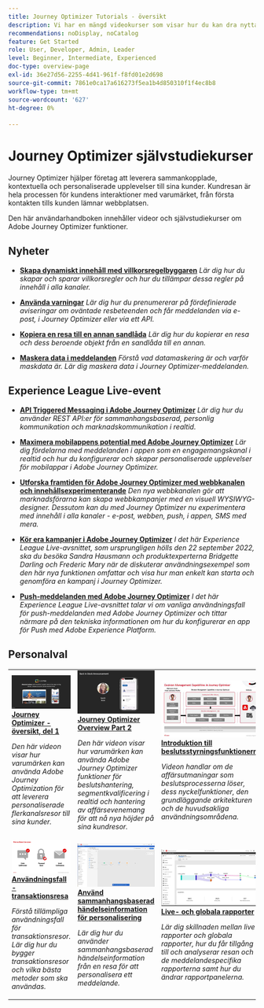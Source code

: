 ```yaml
---
title: Journey Optimizer Tutorials - översikt
description: Vi har en mängd videokurser som visar hur du kan dra nytta av fördelarna med Journey Optimizer.
recommendations: noDisplay, noCatalog
feature: Get Started
role: User, Developer, Admin, Leader
level: Beginner, Intermediate, Experienced
doc-type: overview-page
exl-id: 36e27d56-2255-4d41-961f-f8fd01e2d698
source-git-commit: 7861e0ca17a616273f5ea1b4d850310f1f4ec8b8
workflow-type: tm+mt
source-wordcount: '627'
ht-degree: 0%

---
```



# Journey Optimizer självstudiekurser

Journey Optimizer hjälper företag att leverera sammankopplade, kontextuella och personaliserade upplevelser till sina kunder. Kundresan är hela processen för kundens interaktioner med varumärket, från första kontakten tills kunden lämnar webbplatsen.

Den här användarhandboken innehåller videor och självstudiekurser om Adobe Journey Optimizer funktioner.

<div id="whats-new-section">

## Nyheter

* **[Skapa dynamiskt innehåll med villkorsregelbyggaren](/help/personalize-content/create-dynamic-content.md)**
  *Lär dig hur du skapar och sparar villkorsregler och hur du tillämpar dessa regler på innehåll i alla kanaler.*

* **[Använda varningar](/help/administration/alerts.md)**
  *Lär dig hur du prenumererar på fördefinierade aviseringar om oväntade resbeteenden och får meddelanden via e-post, i Journey Optimizer eller via ett API.*

* **[Kopiera en resa till en annan sandlåda](/help/create-journeys/copy-a-journey.md)**
  *Lär dig hur du kopierar en resa och dess beroende objekt från en sandlåda till en annan.*

* **[Maskera data i meddelanden](/help/privacy/mask-data-in-messages.md)**
  *Förstå vad datamaskering är och varför maskdata är. Lär dig maskera data i Journey Optimizer-meddelanden.*

</div>


<div id="recs-overview-body-1"></div>
<div id="recs-overview-body-2"></div>
<div id="recs-overview-body-3"></div>
<div id="recs-overview-body-4"></div>
<div id="recs-overview-body-5"></div>
<div id="recs-overview-body-6"></div>

<div id="events-section">

## Experience League Live-event

* **[API Triggered Messaging i Adobe Journey Optimizer](https://experienceleague.adobe.com/docs/events/experience-league-live-recordings/episodes/exl-live-episode-8-23-23.html?lang=en)**
  *Lär dig hur du använder REST API:er för sammanhangsbaserad, personlig kommunikation och marknadskommunikation i realtid.*

* **[Maximera mobilappens potential med Adobe Journey Optimizer](https://experienceleague.adobe.com/docs/events/experience-league-live-recordings/episodes/exl-live-episode-5-24-23.html?lang=en)**
  *Lär dig fördelarna med meddelanden i appen som en engagemangskanal i realtid och hur du konfigurerar och skapar personaliserade upplevelser för mobilappar i Adobe Journey Optimizer.*

* **[Utforska framtiden för Adobe Journey Optimizer med webbkanalen och innehållsexperimenterande](https://experienceleague.adobe.com/docs/events/experience-league-live-recordings/episodes/exl-live-episode-6-14-23.html?lang=en)**
  *Den nya webbkanalen gör att marknadsförarna kan skapa webbkampanjer med en visuell WYSIWYG-designer. Dessutom kan du med Journey Optimizer nu experimentera med innehåll i alla kanaler - e-post, webben, push, i appen, SMS med mera.*

* **[Kör era kampanjer i Adobe Journey Optimizer](https://experienceleague.adobe.com/docs/experience-league-live-events/events/episodes/exl-live-episode-09-22-22.html?lang=en)**
  *I det här Experience League Live-avsnittet, som ursprungligen hölls den 22 september 2022, ska du besöka Sandra Hausmann och produktexperterna Bridgette Darling och Frederic Mary när de diskuterar användningsexempel som den här nya funktionen omfattar och visa hur man enkelt kan starta och genomföra en kampanj i Journey Optimizer.*

* **[Push-meddelanden med Adobe Journey Optimizer](https://experienceleague.adobe.com/docs/experience-league-live-events/events/episodes/exl-live-episode-05-12-22.html)**
  *I det här Experience League Live-avsnittet talar vi om vanliga användningsfall för push-meddelanden med Adobe Journey Optimizer och tittar närmare på den tekniska informationen om hur du konfigurerar en app för Push med Adobe Experience Platform.*

</div>

<div id="staff-picks-section">

## Personalval

<table>
<tr>
  <td>
    <a href="./introduction/journey-optimizer-overview-part-1.md">
      <img alt="Journey Optimizer Overview Part 1 - Deliver omni-channel travel (video)" src="./assets/334174.jpg"/>
    </a>
    <div>
      <a href="./introduction/journey-optimizer-overview-part-1.md">
    <strong>Journey Optimizer - översikt, del 1 </strong>
    </a>
    </div>
    <p>
    <em>Den här videon visar hur varumärken kan använda Adobe Journey Optimization för att leverera personaliserade flerkanalsresor till sina kunder.</em>
    <p>
  </td>
    <td>
    <a href="./introduction/journey-optimizer-overview-part-2.md">
      <img alt="Journey Optimizer Overview Part 2 - Deliver omni channel travel (video)" src="./assets/334175.jpg"/>
    </a>
    <div>
      <a href="./introduction/journey-optimizer-overview-part-2.md">
    <strong>Journey Optimizer Overview Part 2 </strong>
    </a>
    </div>
    <p>
    <em>Den här videon visar hur varumärken kan använda Adobe Journey Optimizer funktioner för beslutshantering, segmentkvalificering i realtid och hantering av affärsevenemang för att nå nya höjder på sina kundresor.</em>
    <p>
  </td>
  </td>
    <td>
    <a href="./decision-management/create-decisions.md">
      <img alt="Introduktion till beslutsstyrningsfunktionerna" src="./assets/326961.jpg"/>
    </a>
    <div>
      <a href="./decision-management/create-decisions.md">
    <strong>Introduktion till beslutsstyrningsfunktionerna </strong>
    </a>
    </div>
    <p>
    <em>Videon handlar om de affärsutmaningar som beslutsprocesserna löser, dess nyckelfunktioner, den grundläggande arkitekturen och de huvudsakliga användningsområdena.

</em>
    <p>
  </td>
</tr>
<tr>
  <td>
    <a href="./create-journeys/use-case-transactional-journey.md">
      <img alt="Användningsfall - transaktionsresa " src="./assets/334202.jpeg"/>
    </a>
    <div>
      <a href="./create-journeys/use-case-transactional-journey.md">
    <strong>Användningsfall - transaktionsresa </strong>
    </a>
    </div>
    <p>
    <em>Förstå tillämpliga användningsfall för transaktionsresor. Lär dig hur du bygger transaktionsresor och vilka bästa metoder som ska användas.</em>
    <p>
  </td>
    <td>
    <a href="./personalize-content/use-contextual-event-information-for-personalization.md">
      <img alt="Använd sammanhangsbaserad händelseinformation för personalisering" src="./assets/334165.jpg"/>
    </a>
    <div>
      <a href="./personalize-content/use-contextual-event-information-for-personalization.md">
    <strong>Använd sammanhangsbaserad händelseinformation för personalisering </strong>
    </a>
    </div>
    <p>
    <em>Lär dig hur du använder sammanhangsbaserad händelseinformation från en resa för att personalisera ett meddelande.</em>
    <p>
  </td>
  </td>
    <td>
    <a href="./report-and-monitor/live-and-global-reports.md">
      <img alt="Live- och globala rapporter" src="./assets/334108.jpg"/>
    </a>
    <div>
      <a href="./report-and-monitor/live-and-global-reports.md">
    <strong>Live- och globala rapporter </strong>
    </a>
    </div>
    <p>
    <em>Lär dig skillnaden mellan live-rapporter och globala rapporter, hur du får tillgång till och analyserar resan och de meddelandespecifika rapporterna samt hur du ändrar rapportpanelerna.

</em>
    <p>
  </td>
</tr>
</table>
</div>
